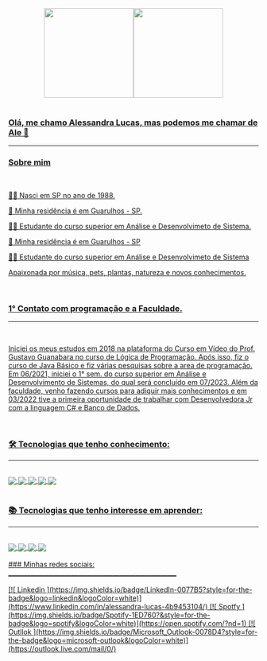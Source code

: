 
<div align = "center">
  <a href="https://github.com/AleLucasG">
  <img height = "180em" src = "https://github-readme-stats.vercel.app/api?username=AleLucasG&show_icons=true&theme=synthwave&include_all_commits=true&count_private=true" /><img height = "180em" src = "https://github-readme-stats.vercel.app/api/top-langs/?username=AleLucasG&layout=compact&langs_count=7&theme=synthwave" />
</div>


<div style="display: inline_block"><br/>


###  Olá, me chamo Alessandra Lucas, mas podemos me chamar de Ale 👋
____________________________________________________________

###  Sobre mim
<div style="display: inline_block"><br/>

👶🏼 Nasci em SP no ano de 1988.

🏡 Minha residência é em Guarulhos - SP.

👩‍🎓 Estudante do curso superior em Análise e Desenvolvimeto de Sistema.

🏡 Minha residência é em Guarulhos - SP

👩‍🎓 Estudante do curso superior em Análise e Desenvolvimeto de Sistema

Apaixonada por música, pets, plantas, natureza e novos conhecimentos.

<div style="display: inline_block"><br/>

### **1° Contato com programação e a Faculdade.** 
____________________________________________________________
<div style="display: inline_block"><br/>

Iniciei os meus estudos em 2018 na plataforma do Curso em Vídeo do Prof. Gustavo Guanabara no curso de Lógica de Programação. Após isso, fiz o curso de Java Básico e fiz várias pesquisas sobre a area de programação.
Em 06/2021, iniciei o 1° sem. do curso superior em Análise e Desenvolvimento de Sistemas, do qual será concluído em 07/2023.
Além da faculdade, venho fazendo cursos para adiquir mais conhecimentos e em 03/2022 tive a primeira oportunidade de trabalhar com Desenvolvedora Jr com a linguagem C# e Banco de Dados.
<div style="display: inline_block"><br/>

###  🛠 Tecnologias que tenho conhecimento:
____________________________________________________________
  
<div style="display: inline_block"><br/>
    <img align="center" alr="python" src=https://img.shields.io/badge/GitHub-100000?style=for-the-badge&logo=github&logoColor=white />
    <img align="center" alr="python" src="https://img.shields.io/badge/Python-3776AB?style=for-the-badge&logo=python&logoColor=white" />
    <img align="center" alr="python" src=https://img.shields.io/badge/MySQL-00000F?style=for-the-badge&logo=mysql&logoColor=white />
    <img align="center" alr="python" src=https://img.shields.io/badge/C%23-239120?style=for-the-badge&logo=c-sharp&logoColor=white />
    <img align="center" alr="python" src=https://img.shields.io/badge/.NET-5C2D91?style=for-the-badge&logo=.net&logoColor=white />
<div style="display: inline_block"><br/>
 
###  📚 Tecnologias que tenho interesse em aprender:
______________________________________________________________
<div style="display: inline_block"><br/>
    <img align="center" alr="python" src="https://img.shields.io/badge/Java-ED8B00?style=for-the-badge&logo=java&logoColor=white" />
    <img align="center" alr="python" src=https://img.shields.io/badge/HTML5-E34F26?style=for-the-badge&logo=html5&logoColor=white />
    <img align="center" alr="python" src=https://img.shields.io/badge/CSS3-1572B6?style=for-the-badge&logo=css3&logoColor=white />
    <img align="center" alr="python" src=https://img.shields.io/badge/JavaScript-F7DF1E?style=for-the-badge&logo=javascript&logoColor=black />
    
<div style="display: inline_block"><br/>
###  Minhas redes sociais:
_____________________________________________________
<div style="display: inline_block"><br/>
[![ Linkedin ](https://img.shields.io/badge/LinkedIn-0077B5?style=for-the-badge&logo=linkedin&logoColor=white)](https://www.linkedin.com/in/alessandra-lucas-4b9453104/)
[![ Spotfy ](https://img.shields.io/badge/Spotify-1ED760?&style=for-the-badge&logo=spotify&logoColor=white)](https://open.spotify.com/?nd=1)
[![ Outllok ](https://img.shields.io/badge/Microsoft_Outlook-0078D4?style=for-the-badge&logo=microsoft-outlook&logoColor=white)](https://outlook.live.com/mail/0/)
  
  
<div style="display: inline_block"><br/>
